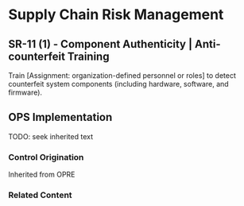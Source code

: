 # Supply Chain Risk Management
## SR-11 (1) - Component Authenticity | Anti-counterfeit Training

Train [Assignment: organization-defined personnel or roles] to detect counterfeit system components (including hardware, software, and firmware).

## OPS Implementation

TODO: seek inherited text

### Control Origination

Inherited from OPRE

### Related Content
